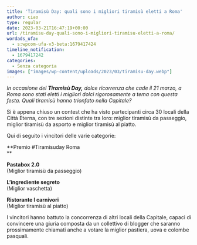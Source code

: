 ```yaml
---
title: 'Tiramisù Day: quali sono i migliori tiramisù eletti a Roma'
author: ciao
type: regular
date: 2023-03-21T16:47:19+00:00
url: /tiramisu-day-quali-sono-i-migliori-tiramisu-eletti-a-roma/
wordads_ufa:
  - s:wpcom-ufa-v3-beta:1679417424
timeline_notification:
  - 1679417242
categories:
  - Senza categoria
images: ["images/wp-content/uploads/2023/03/tiramisu-day.webp"]
---
```

_In occasione del **Tiramisù Day,** dolce ricorrenza che cade il 21 marzo, a Roma sono stati eletti i migliori dolci rigorosamente a tema con questa festa. Quali tiramisù hanno trionfato nella Capitale?_

Si è appena chiuso un contest che ha visto partecipanti circa 30 locali della Città Eterna, con tre sezioni distinte tra loro: miglior tiramisù da passeggio, miglior tiramisù da asporto e miglior tiramisù al piatto. 

Qui di seguito i vincitori delle varie categorie:

**Premio #Tiramisuday Roma  
** 

**Pastabox 2.0**  
(Miglior tiramisù da passeggio)

**L&#8217;ingrediente segreto**  
(Miglior vaschetta)

**Ristorante I carnivori**  
(Miglior tiramisù al piatto)

I vincitori hanno battuto la concorrenza di altri locali della Capitale, capaci di convincere una giuria composta da un collettivo di blogger che saranno prossimamente chiamati anche a votare la miglior pastiera, uova e colombe pasquali.